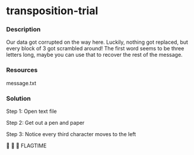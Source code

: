 # transposition-trial

### Description

Our data got corrupted on the way here. Luckily, nothing got replaced, but every block of 3 got scrambled around! The first word seems to be three letters long, maybe you can use that to recover the rest of the message.

### Resources

message.txt

### Solution

Step 1: Open text file

Step 2: Get out a pen and paper

Step 3: Notice every third character moves to the left

:flags: :flags: :flags: FLAGTIME
